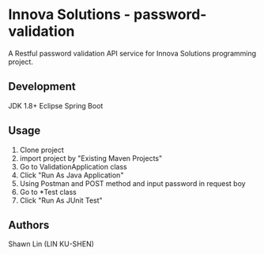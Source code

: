 # Innova Solutions - password-validation
A Restful password validation API service for Innova Solutions programming project.

## Development
JDK 1.8+
Eclipse
Spring Boot

## Usage
1. Clone project
2. import project by "Existing Maven Projects"
3. Go to ValidationApplication class
4. Click "Run As Java Application"
5. Using Postman and POST method and input password in request boy
6. Go to *Test class
7. Click "Run As JUnit Test" 

## Authors
Shawn Lin (LIN KU-SHEN)